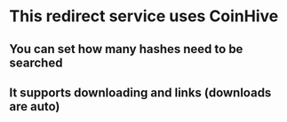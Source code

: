 # This redirect service uses CoinHive
## You can set how many hashes need to be searched
## It supports downloading and links (downloads are auto)
